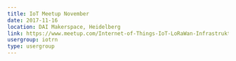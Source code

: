 ```yaml
---
title: IoT Meetup November
date: 2017-11-16
location: DAI Makerspace, Heidelberg
link: https://www.meetup.com/Internet-of-Things-IoT-LoRaWan-Infrastruktur-4-RheinNeckar/events/244645451/
usergroup: iotrn
type: usergroup
---
```

